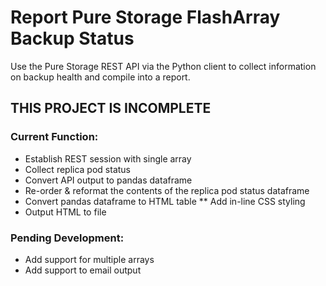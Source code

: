 # Report Pure Storage FlashArray Backup Status

Use the Pure Storage REST API via the Python client to collect information on backup health and compile into a report.

## THIS PROJECT IS INCOMPLETE
### Current Function:
* Establish REST session with single array
* Collect replica pod status
* Convert API output to pandas dataframe
* Re-order & reformat the contents of the replica pod status dataframe
* Convert pandas dataframe to HTML table
** Add in-line CSS styling
* Output HTML to file

### Pending Development:
* Add support for multiple arrays
* Add support to email output